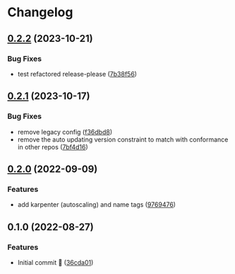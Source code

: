 # Changelog

## [0.2.2](https://github.com/ventx/terraform-aws-stackx-network/compare/v0.2.1...v0.2.2) (2023-10-21)


### Bug Fixes

* test refactored release-please ([7b38f56](https://github.com/ventx/terraform-aws-stackx-network/commit/7b38f560d60a8c75b871b381e9880a5c95de762c))

## [0.2.1](https://github.com/ventx/terraform-aws-stackx-network/compare/v0.2.0...v0.2.1) (2023-10-17)


### Bug Fixes

* remove legacy config ([f36dbd8](https://github.com/ventx/terraform-aws-stackx-network/commit/f36dbd86cd81a8348d86f5ea54eaa208d309bcc7))
* remove the auto updating version constraint to match with conformance in other repos ([7bf4d16](https://github.com/ventx/terraform-aws-stackx-network/commit/7bf4d165122a580c6b94787a53e61b37aa18c66c))

## [0.2.0](https://github.com/ventx/terraform-aws-stackx-network/compare/v0.1.0...v0.2.0) (2022-09-09)


### Features

* add karpenter (autoscaling) and name tags ([9769476](https://github.com/ventx/terraform-aws-stackx-network/commit/976947637bb995ddd3b21bac78a3cdb5c595d960))

## 0.1.0 (2022-08-27)


### Features

* Initial commit 🚀 ([36cda01](https://github.com/ventx/terraform-aws-stackx-network/commit/36cda014425e6132d069a6eed2a219d4139ea7a8))
